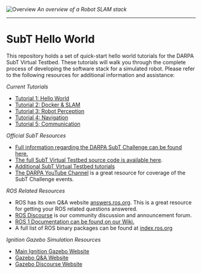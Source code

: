 
![Overview](./posts/images/overview_2.png)
*An overview of a Robot SLAM stack*

---

SubT Hello World
====

This repository holds a set of quick-start hello world tutorials for the DARPA SubT Virtual Testbed. These tutorials will walk you through the complete process of developing the software stack for a simulated robot. Please refer to the following resources for additional information and assistance:

*Current Tutorials*
* [Tutorial 1: Hello World](https://github.com/osrf/subt_hello_world/blob/master/posts/01_hello_world.md)
* [Tutorial 2: Docker & SLAM](https://github.com/osrf/subt_hello_world/blob/master/posts/02_docker_and_slam.md)
* [Tutorial 3: Robot Perception](https://github.com/osrf/subt_hello_world/blob/master/posts/03_perception.md)
* [Tutorial 4: Navigation](https://github.com/osrf/subt_hello_world/blob/master/posts/04_navigation.md)
* [Tutorial 5; Communication](https://github.com/osrf/subt_hello_world/blob/master/posts/05_communications.md)


*Official SubT Resources*
* [Full information regarding the DARPA SubT Challenge can be found here.](https://www.subtchallenge.com/)  
* [The full SubT Virtual Testbed source code is available here](https://github.com/osrf/subt).
* [Additional SubT Virtual Testbed tutorials](https://github.com/osrf/subt/wiki/Tutorials)
* [The DARPA YouTube Channel](https://www.youtube.com/playlist?list=PL6wMum5UsYvYpbhQALOcbhzXYTt3qnzqA) is a great resource for coverage of the SubT Challenge events. 

*ROS Related Resources*
* ROS has its own Q&A website [answers.ros.org](https://answers.ros.org/questions/). This is a great resource for getting your ROS related questions answered.
* [ROS Discourse](https://discourse.ros.org/) is our community discussion and announcement forum.
* [ROS 1 Documentation can be found on our Wiki.](http://wiki.ros.org/) 
* A full list of ROS binary packages can be found at [index.ros.org](https://index.ros.org/)

*Ignition Gazebo Simulation Resources*
* [Main Ignition Gazebo Website](https://ignitionrobotics.org/)
* [Gazebo Q&A Website](https://answers.gazebosim.org/questions/)
* [Gazebo Discourse Website](https://community.gazebosim.org/)
